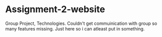 # Assignment-2-website
Group Project, Technologies. Couldn't get commuinication with group so many features missing. Just here so i can atleast put in something. 
